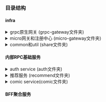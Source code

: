 ### 目录结构

#### infra

<details>
<summary>grpc原生网关 (grpc-gateway文件夹)</summary>
<pre><code>
grpc网关
</code></pre>
</details>

<details>
<summary>micro网关和注册中心 (micro-gateway文件夹)</summary>
<pre><code>
├─docker-compose: etcd micro-api和micro-web打包启动,方便本地开发
│  └─etcd-micro
└─script
</code></pre>
</details>

<details>
<summary>common和util (share文件夹)</summary>
<pre><code>
├─auth
│  └─token: 验jwt
├─database
│  ├─gorm
│  ├─mongo
│  │  ├─mgotesting
│  │  └─util
│  └─mysql
│      └─test
├─interceptor
│  └─micro: micro中间件
│      └─auth: 从md取jwt验证,把uid注入ctx
├─micro
│  └─server
└─os
    └─env
</code></pre>
</details>

#### 内部RPC基础服务

<details>
<summary>auth service (auth文件夹)</summary>
<pre><code>
├─controler: 接口暴露层
│  ├─grpc: grpc原生接口
│  │  ├─api
│  │  │  └─gen
│  │  │      └─v1
│  │  └─cmd: 启服务
│  └─micro: micro框架接口
│      ├─api
│      │  └─gen
│      │      └─v1
│      ├─grpc: grpc接口
│      │  ├─cmd: 启服务,打镜像
│      │  └─db: 打db测试镜像
│      └─http: bff接口
│          └─cmd: 启服务
├─dao: 数据访问层
│  ├─mongo
│  └─mysql
│      ├─models
│      ├─raw
│      └─repository
├─key: 认证服务公私钥
├─service: 业务逻辑层
├─token
└─wechat
</code></pre>
</details>

<details>
<summary>推荐服务 (recommend文件夹)</summary>
<pre><code>
├─api: proto文件和pb
│  └─grpc
│      └─v1
├─cmd: 启server
│  └─grpc: 直接暴露grpc服务
├─conf: 配置文件
├─dao: 数据访问层
├─model: model
├─server: 接口暴露层
│  └─grpc
└─service: 业务逻辑层
</code></pre>
</details>

<details>
<summary>comic service(comic文件夹)</summary>
<pre><code>
├─api: 接口
│  └─grpc
│      └─v1
├─cmd: 启server
│  └─grpc
├─conf: 配置
├─dao: 数据访问层
├─model: model
├─server: 接口暴露层
│  └─grpc
└─service: 业务逻辑层
    └─grpc
</code></pre>
</details>

#### BFF聚合服务

